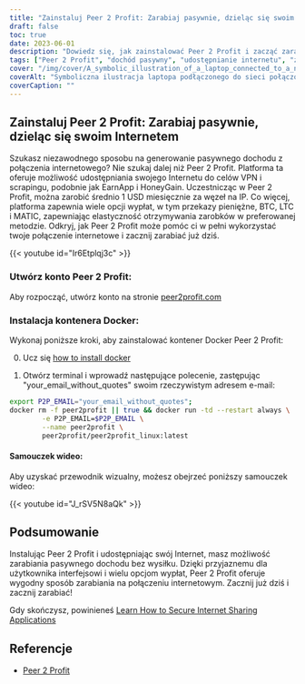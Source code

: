 ```yaml
---
title: "Zainstaluj Peer 2 Profit: Zarabiaj pasywnie, dzieląc się swoim Internetem"
draft: false
toc: true
date: 2023-06-01
description: "Dowiedz się, jak zainstalować Peer 2 Profit i zacząć zarabiać pasywnie, udostępniając swoje połączenie internetowe do celów VPN i scrapingu, ze średnim miesięcznym zarobkiem w wysokości 1 USD za węzeł na IP."
tags: ["Peer 2 Profit", "dochód pasywny", "udostępnianie internetu", "zarabiać pieniądze", "VPN", "skrobanie", "zarabianie online", "opcje wypłaty", "przekazy pieniężne", "BTC", "LTC", "MATIC", "Kontener Docker", "samouczek instalacji", "połączenie internetowe", "zarobki", "zarabiać pieniądze", "dochód online", "monetyzacja internetu", "zarabianie w domu", "udostępnianie w sieci", "zarabianie przez internet", "zarabiać na udostępnianiu", "zarabiać bez wysiłku", "zwiększyć zarobki", "zarabiać na VPN", "zarabiać na skrobaniu", "zarabiać z Peer 2 Profit", "monetyzacja internetu", "Generowanie dochodu pasywnego", "zarabianie na udostępnianiu w sieci"]
cover: "/img/cover/A_symbolic_illustration_of_a_laptop_connected_to_a_network.png"
coverAlt: "Symboliczna ilustracja laptopa podłączonego do sieci połączonych węzłów, reprezentująca koncepcję udostępniania Internetu w celu generowania pasywnego dochodu."
coverCaption: ""
---
```


## Zainstaluj Peer 2 Profit: Zarabiaj pasywnie, dzieląc się swoim Internetem

Szukasz niezawodnego sposobu na generowanie pasywnego dochodu z połączenia internetowego? Nie szukaj dalej niż Peer 2 Profit. Platforma ta oferuje możliwość udostępniania swojego Internetu do celów VPN i scrapingu, podobnie jak EarnApp i HoneyGain. Uczestnicząc w Peer 2 Profit, można zarobić średnio 1 USD miesięcznie za węzeł na IP. Co więcej, platforma zapewnia wiele opcji wypłat, w tym przekazy pieniężne, BTC, LTC i MATIC, zapewniając elastyczność otrzymywania zarobków w preferowanej metodzie. Odkryj, jak Peer 2 Profit może pomóc ci w pełni wykorzystać twoje połączenie internetowe i zacznij zarabiać już dziś.

{{< youtube id="Ir6Etplqj3c" >}}

### Utwórz konto Peer 2 Profit:
Aby rozpocząć, utwórz konto na stronie [peer2profit.com](https://p2pr.me/16538445386293aa3aaec4e)

### Instalacja kontenera Docker:
Wykonaj poniższe kroki, aby zainstalować kontener Docker Peer 2 Profit:

0. Ucz się [how to install docker](https://simeononsecurity.ch/other/creating-profitable-low-powered-crypto-miners/#installing-docker)

1. Otwórz terminal i wprowadź następujące polecenie, zastępując "your_email_without_quotes" swoim rzeczywistym adresem e-mail:
```bash
export P2P_EMAIL="your_email_without_quotes";
docker rm -f peer2profit || true && docker run -td --restart always \
        -e P2P_EMAIL=$P2P_EMAIL \
        --name peer2profit \
        peer2profit/peer2profit_linux:latest
```

#### Samouczek wideo:
Aby uzyskać przewodnik wizualny, możesz obejrzeć poniższy samouczek wideo:

{{< youtube id="J_rSV5N8aQk" >}}

## Podsumowanie
Instalując Peer 2 Profit i udostępniając swój Internet, masz możliwość zarabiania pasywnego dochodu bez wysiłku. Dzięki przyjaznemu dla użytkownika interfejsowi i wielu opcjom wypłat, Peer 2 Profit oferuje wygodny sposób zarabiania na połączeniu internetowym. Zacznij już dziś i zacznij zarabiać!

Gdy skończysz, powinieneś [Learn How to Secure Internet Sharing Applications](https://simeononsecurity.ch/other/how-to-secure-internet-sharing-applications/)

## Referencje
- [Peer 2 Profit](https://p2pr.me/16538445386293aa3aaec4e)